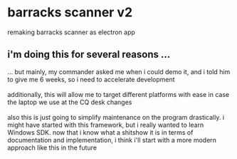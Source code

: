 # barracks scanner v2
remaking barracks scanner as electron app
## i'm doing this for several reasons ...
... but mainly, my commander asked me when i could demo it, and i told him to give me 6 weeks, so i need to accelerate development
<br/> <br/>
additionally, this will allow me to target different platforms with ease in case the laptop we use at the CQ desk changes
<br/> <br/>
also this is just going to simplify maintenance on the program drastically. i might have started with this framework, but i really wanted to learn Windows SDK. now that i know what a shitshow it is in terms of documentation and implementation, i think i'll start with a more modern approach like this in the future
